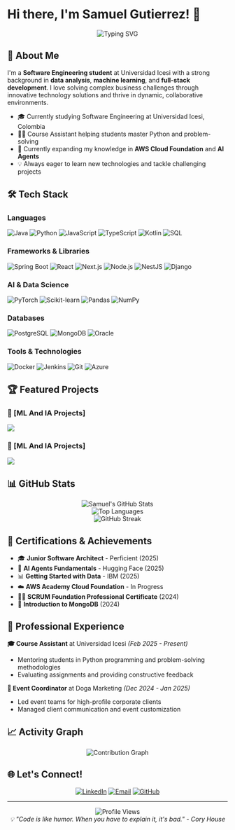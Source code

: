 # Hi there, I'm Samuel Gutierrez! 👋

<div align="center">
  <img src="https://readme-typing-svg.herokuapp.com?font=Fira+Code&pause=1000&color=2196F3&center=true&vCenter=true&width=435&lines=Software+Engineering+Student;AI+%26+Data+Science+Enthusiast;Problem+Solver" alt="Typing SVG" />
</div>

## 🚀 About Me

I'm a **Software Engineering student** at Universidad Icesi with a strong background in **data analysis**, **machine learning**, and **full-stack development**. I love solving complex business challenges through innovative technology solutions and thrive in dynamic, collaborative environments.

- 🎓 Currently studying Software Engineering at Universidad Icesi, Colombia
- 👨‍💻 Course Assistant helping students master Python and problem-solving
- 🌱 Currently expanding my knowledge in **AWS Cloud Foundation** and **AI Agents**
- 💡 Always eager to learn new technologies and tackle challenging projects

## 🛠️ Tech Stack

### Languages
![Java](https://img.shields.io/badge/Java-ED8B00?style=for-the-badge&logo=java&logoColor=white)
![Python](https://img.shields.io/badge/Python-3776AB?style=for-the-badge&logo=python&logoColor=white)
![JavaScript](https://img.shields.io/badge/JavaScript-F7DF1E?style=for-the-badge&logo=javascript&logoColor=black)
![TypeScript](https://img.shields.io/badge/TypeScript-007ACC?style=for-the-badge&logo=typescript&logoColor=white)
![Kotlin](https://img.shields.io/badge/Kotlin-0095D5?style=for-the-badge&logo=kotlin&logoColor=white)
![SQL](https://img.shields.io/badge/SQL-336791?style=for-the-badge&logo=postgresql&logoColor=white)

### Frameworks & Libraries
![Spring Boot](https://img.shields.io/badge/Spring_Boot-F2F4F9?style=for-the-badge&logo=spring-boot)
![React](https://img.shields.io/badge/React-20232A?style=for-the-badge&logo=react&logoColor=61DAFB)
![Next.js](https://img.shields.io/badge/Next.js-000000?style=for-the-badge&logo=nextdotjs&logoColor=white)
![Node.js](https://img.shields.io/badge/Node.js-43853D?style=for-the-badge&logo=node.js&logoColor=white)
![NestJS](https://img.shields.io/badge/NestJS-E0234E?style=for-the-badge&logo=nestjs&logoColor=white)
![Django](https://img.shields.io/badge/Django-092E20?style=for-the-badge&logo=django&logoColor=white)

### AI & Data Science
![PyTorch](https://img.shields.io/badge/PyTorch-EE4C2C?style=for-the-badge&logo=pytorch&logoColor=white)
![Scikit-learn](https://img.shields.io/badge/scikit_learn-F7931E?style=for-the-badge&logo=scikit-learn&logoColor=white)
![Pandas](https://img.shields.io/badge/Pandas-2C2D72?style=for-the-badge&logo=pandas&logoColor=white)
![NumPy](https://img.shields.io/badge/Numpy-777BB4?style=for-the-badge&logo=numpy&logoColor=white)

### Databases
![PostgreSQL](https://img.shields.io/badge/PostgreSQL-316192?style=for-the-badge&logo=postgresql&logoColor=white)
![MongoDB](https://img.shields.io/badge/MongoDB-4EA94B?style=for-the-badge&logo=mongodb&logoColor=white)
![Oracle](https://img.shields.io/badge/Oracle-F80000?style=for-the-badge&logo=oracle&logoColor=white)

### Tools & Technologies
![Docker](https://img.shields.io/badge/Docker-2CA5E0?style=for-the-badge&logo=docker&logoColor=white)
![Jenkins](https://img.shields.io/badge/Jenkins-D24939?style=for-the-badge&logo=jenkins&logoColor=white)
![Git](https://img.shields.io/badge/Git-F05032?style=for-the-badge&logo=git&logoColor=white)
![Azure](https://img.shields.io/badge/Microsoft_Azure-0089D0?style=for-the-badge&logo=microsoft-azure&logoColor=white)

## 🏆 Featured Projects

### 🌟 [ML And IA Projects]
<a href="https://github.com/SamuelGutierrez24/AI-and-ML-Projects">
<img align="center" src="https://github-readme-stats.vercel.app/api/pin/?username=SamuelGutierrez24&repo=AI-and-ML-Projects&theme=tokyonight" />
</a>

### 🌟 [ML And IA Projects]
<a href="https://github.com/SamuelGutierrez24/Soccer-Predictions-Tournaments">
<img align="center" src="https://github-readme-stats.vercel.app/api/pin/?username=SamuelGutierrez24&repo=Soccer-Predictions-Tournaments&theme=tokyonight" />
</a>

## 📊 GitHub Stats

<div align="center">
  <img src="https://github-readme-stats.vercel.app/api?username=SamuelGutierrez24&show_icons=true&theme=radical&hide_border=true&count_private=true" alt="Samuel's GitHub Stats" />
</div>

<div align="center">
  <img src="https://github-readme-stats.vercel.app/api/top-langs/?username=SamuelGutierrez24&layout=compact&theme=radical&hide_border=true" alt="Top Languages" />
</div>

<div align="center">
  <img src="https://github-readme-streak-stats.herokuapp.com/?user=SamuelGutierrez24&theme=radical&hide_border=true" alt="GitHub Streak" />
</div>

## 🏅 Certifications & Achievements

- 🎓 **Junior Software Architect** - Perficient (2025)
- 🤖 **AI Agents Fundamentals** - Hugging Face (2025)
- 📊 **Getting Started with Data** - IBM (2025)
- ☁️ **AWS Academy Cloud Foundation** - In Progress
- 🏃‍♂️ **SCRUM Foundation Professional Certificate** (2024)
- 🍃 **Introduction to MongoDB** (2024)

## 💼 Professional Experience

**🎓 Course Assistant** at Universidad Icesi *(Feb 2025 - Present)*
- Mentoring students in Python programming and problem-solving methodologies
- Evaluating assignments and providing constructive feedback

**📸 Event Coordinator** at Doga Marketing *(Dec 2024 - Jan 2025)*
- Led event teams for high-profile corporate clients
- Managed client communication and event customization

## 📈 Activity Graph

<div align="center">
  <img src="https://github-readme-activity-graph.vercel.app/graph?username=SamuelGutierrez24&theme=react-dark&hide_border=true&area=true" alt="Contribution Graph" />
</div>

## 🌐 Let's Connect!

<div align="center">

[![LinkedIn](https://img.shields.io/badge/LinkedIn-0077B5?style=for-the-badge&logo=linkedin&logoColor=white)](https://linkedin.com/in/samuel-gutierrez-dominguez)
[![Email](https://img.shields.io/badge/Email-D14836?style=for-the-badge&logo=gmail&logoColor=white)](mailto:SamuelGutierrezD24@gmail.com)
[![GitHub](https://img.shields.io/badge/GitHub-100000?style=for-the-badge&logo=github&logoColor=white)](https://github.com/SamuelGutierrez24)

</div>

---

<div align="center">
  <img src="https://komarev.com/ghpvc/?username=SamuelGutierrez24&color=blueviolet&style=for-the-badge" alt="Profile Views" />
</div>

<div align="center">
  <i>💡 "Code is like humor. When you have to explain it, it's bad." - Cory House</i>
</div>
